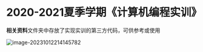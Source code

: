 # 2020-2021夏季学期《计算机编程实训》

**相关资料**文件夹中存放了实现实训的第三方代码，可供参考或使用

![image-20231012214145782](C:\Users\lv\AppData\Roaming\Typora\typora-user-images\image-20231012214145782.png)